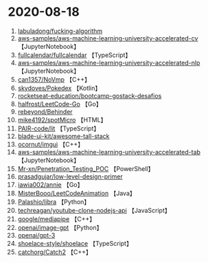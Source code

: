 # 2020-08-18

1. [labuladong/fucking-algorithm](https://github.com/labuladong/fucking-algorithm) 
2. [aws-samples/aws-machine-learning-university-accelerated-cv](https://github.com/aws-samples/aws-machine-learning-university-accelerated-cv) 【JupyterNotebook】
3. [fullcalendar/fullcalendar](https://github.com/fullcalendar/fullcalendar) 【TypeScript】
4. [aws-samples/aws-machine-learning-university-accelerated-nlp](https://github.com/aws-samples/aws-machine-learning-university-accelerated-nlp) 【JupyterNotebook】
5. [can1357/NoVmp](https://github.com/can1357/NoVmp) 【C++】
6. [skydoves/Pokedex](https://github.com/skydoves/Pokedex) 【Kotlin】
7. [rocketseat-education/bootcamp-gostack-desafios](https://github.com/rocketseat-education/bootcamp-gostack-desafios) 
8. [halfrost/LeetCode-Go](https://github.com/halfrost/LeetCode-Go) 【Go】
9. [rebeyond/Behinder](https://github.com/rebeyond/Behinder) 
10. [mike4192/spotMicro](https://github.com/mike4192/spotMicro) 【HTML】
11. [PAIR-code/lit](https://github.com/PAIR-code/lit) 【TypeScript】
12. [blade-ui-kit/awesome-tall-stack](https://github.com/blade-ui-kit/awesome-tall-stack) 
13. [ocornut/imgui](https://github.com/ocornut/imgui) 【C++】
14. [aws-samples/aws-machine-learning-university-accelerated-tab](https://github.com/aws-samples/aws-machine-learning-university-accelerated-tab) 【JupyterNotebook】
15. [Mr-xn/Penetration_Testing_POC](https://github.com/Mr-xn/Penetration_Testing_POC) 【PowerShell】
16. [prasadgujar/low-level-design-primer](https://github.com/prasadgujar/low-level-design-primer) 
17. [iawia002/annie](https://github.com/iawia002/annie) 【Go】
18. [MisterBooo/LeetCodeAnimation](https://github.com/MisterBooo/LeetCodeAnimation) 【Java】
19. [Palashio/libra](https://github.com/Palashio/libra) 【Python】
20. [techreagan/youtube-clone-nodejs-api](https://github.com/techreagan/youtube-clone-nodejs-api) 【JavaScript】
21. [google/mediapipe](https://github.com/google/mediapipe) 【C++】
22. [openai/image-gpt](https://github.com/openai/image-gpt) 【Python】
23. [openai/gpt-3](https://github.com/openai/gpt-3) 
24. [shoelace-style/shoelace](https://github.com/shoelace-style/shoelace) 【TypeScript】
25. [catchorg/Catch2](https://github.com/catchorg/Catch2) 【C++】
